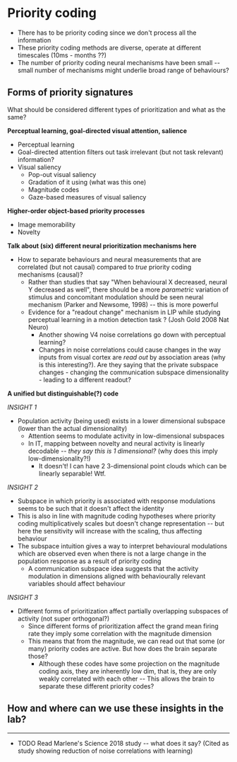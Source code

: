# Priority coding

* There has to be priority coding since we don't process all the information
* These priority coding methods are diverse, operate at different timescales (10ms - months ??)
* The number of priority coding neural mechanisms have been small -- small number of mechanisms might underlie broad range of behaviours? 

## Forms of priority signatures

What should be considered different types of prioritization and what as the same? 

**Perceptual learning, goal-directed visual attention, salience**

* Perceptual learning
* Goal-directed attention filters out task irrelevant (but not task relevant) information?
* Visual saliency
	* Pop-out visual saliency
	* Gradation of it using (what was this one)
	* Magnitude codes
	* Gaze-based measures of visual saliency

**Higher-order object-based priority processes**

* Image memorability
* Novelty

**Talk about (six) different neural prioritization mechanisms here**

* How to separate behaviours and neural measurements that are correlated (but not causal) compared to *true* priority coding mechanisms (causal)? 
	* Rather than studies that say "When behavioural X decreased, neural Y decreased as well", there should be a more *parametric* variation of stimulus and concomitant modulation should be seen neural mechanism (Parker and Newsome, 1998) -- this is more powerful
	* Evidence for a "readout change" mechanism in LIP while studying perceptual learning in a motion detection task ? (Josh Gold 2008 Nat Neuro)
		* Another showing V4 noise correlations go down with perceptual learning? 
		* Changes in noise correlations could cause changes in the way inputs from visual cortex are *read out* by association areas (why is this interesting?). Are they saying that the private subspace changes - changing the communication subspace dimensionality - leading to a different readout? 

**A unified but distinguishable(?) code**

*INSIGHT 1*
* Population activity (being used) exists in a lower dimensional subspace (lower than the actual dimensionality)
	* Attention seems to modulate activity in low-dimensional subspaces
	* In IT, mapping between novelty and neural activity is linearly decodable -- *they say this is 1 dimensional?* (why does this imply low-dimensionality?!)
		* It doesn't! I can have 2 3-dimensional point clouds which can be linearly separable! Wtf. 

*INSIGHT 2*
* Subspace in which priority is associated with response modulations seems to be such that it doesn't affect the identity
* This is also in line with magnitude coding hypotheses where priority coding multiplicatively scales but doesn't change representation -- but here the sensitivity will increase with the scaling, thus affecting behaviour
* The subspace intuition gives a way to interpret behavioural modulations which are observed even when there is not a large change in the population response as a result of priority coding 
	* A communication subspace idea suggests that the activity modulation in dimensions aligned with behaviourally relevant variables should affect behaviour


*INSIGHT 3*
* Different forms of prioritization affect partially overlapping subspaces of activity (not super orthogonal?)
	* Since different forms of prioritization affect the grand mean firing rate they imply some correlation with the magnitude dimension
	* This means that from the magnitude, we can read out that some (or many) priority codes are active. But how does the brain separate those? 
		* Although these codes have some projection on the magnitude coding axis, they are inherently low dim, that is, they are only weakly correlated with each other -- This allows the brain to separate these different priority codes? 


## How and where can we use these insights in the lab?

---
* TODO Read Marlene's Science 2018 study -- what does it say? (Cited as study showing reduction of noise correlations with learning)
